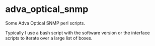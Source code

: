 adva_optical_snmp
=================

Some Adva Optical SNMP perl scripts.

Typically I use a bash script with the software version or the interface scripts to iterate over a large list of boxes.
 
